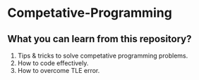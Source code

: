 # Competative-Programming

## What you can learn from this repository?
  1. Tips & tricks to solve competative programming problems.
  2. How to code effectively.
  3. How to overcome TLE error.
